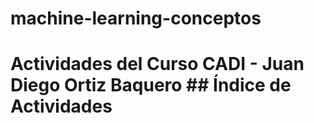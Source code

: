 # machine-learning-conceptos
# Actividades del Curso CADI - Juan Diego Ortiz Baquero  ## Índice de Actividades
